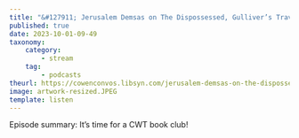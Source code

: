 ```yaml
---
title: "&#127911; Jerusalem Demsas on The Dispossessed, Gulliver’s Travels, and Of Boys and Men"
published: true
date: 2023-10-01-09-49
taxonomy:
    category:
        - stream
    tag:
        - podcasts
theurl: https://cowenconvos.libsyn.com/jerusalem-demsas-on-the-dispossessed-gullivers-travels-and-of-boys-and-menjerusalem-demsas-on-the-dispossessed-gullivers-travels-and-of-boys-and-menjerusalem-demsas-on-the-dispossessed-gullivers-travels-and-of-boys-and-men
image: artwork-resized.JPEG
template: listen
---
```


Episode summary: It&rsquo;s time for a CWT book club!
